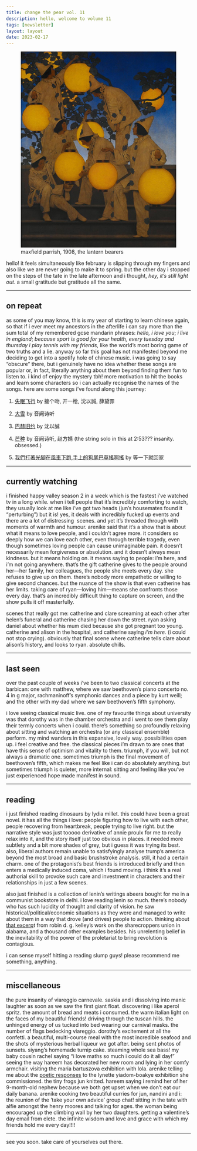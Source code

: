 ```yaml
---
title: change the pear vol. 11
description: hello, welcome to volume 11
tags: [newsletter]
layout: layout
date: 2023-02-17
---
```


<figure>
  <img src="/images/11.jpeg" alt="maxfield parrish, 1908, the lantern bearers" width="600"/>
  <figcaption class="caption">maxfield parrish, 1908, the lantern bearers</figcaption>
</figure>

hello! it feels simultaneously like february is slipping through my fingers and also like we are never going to make it to spring. but the other day i stopped on the steps of the tate in the late afternoon and i thought, _hey, it’s still light out_. a small gratitude but gratitude all the same.

* * *

## on repeat

as some of you may know, this is my year of starting to learn chinese again, so that if i ever meet my ancestors in the afterlife i can say more than the sum total of my remembered gcse mandarin phrases: _hello, i love you_; _i live in england_; _because sport is good for your health, every tuesday and thursday i play tennis with my friends,_ like the world’s most boring game of two truths and a lie. anyway so far this goal has not manifested beyond me deciding to get into a spotify hole of chinese music. i was going to say “obscure” there, but i genuinely have no idea whether these songs are popular or, in fact, literally anything about them beyond finding them fun to listen to. i kind of enjoy the mystery tbh! more motivation to hit the books and learn some characters so i can actually recognise the names of the songs. here are some songs i’ve found along this journey:

1.  [失眠飞行](https://open.spotify.com/track/7B66zCNP5kP7FkNYMRrZwW?si=ba56294da3484528) by 接个吻, 开一枪, 沈以誠, 薛黛霏
    
2.  [大雪](https://open.spotify.com/track/01sULFzpZ2WMafukO3st5i?si=d4ba46338fc94345) by 音阙诗听
    
3.  [巴赫旧约](https://open.spotify.com/track/1vq5k7oNTD1J7ANKZmY4ub?si=e8777da9ef834f8f) by 沈以誠
    
4.  [芒种](https://open.spotify.com/track/3IP4qSMfGeqI2XqHFf25sj?si=aed6878b9dc0472f) by 音阙诗听, 赵方婧 (the string solo in this at 2:53??? insanity. obsessed.)
    
5.  [我們打著光腳在風車下跑,手上的狗尾巴草搖啊搖](https://open.spotify.com/track/0wADGmFVQWAWD8s0WxLkVE?si=e97f90223c2b45e5) by 等一下就回家
    

* * *

## currently watching

i finished happy valley season 2 in a week which is the fastest i’ve watched tv in a long while. when i tell people that it’s incredibly comforting to watch, they usually look at me like i’ve got two heads (jun’s housemates found it “perturbing”) but it is! yes, it deals with incredibly fucked up events and there are a lot of distressing  scenes. and yet it’s threaded through with moments of warmth and humour. arenike said that it’s a show that is about what it means to love people, and i couldn’t agree more. it considers so deeply how we can love each other, even through terrible tragedy, even though sometimes loving people can cause unimaginable pain. it doesn’t necessarily mean forgiveness or absolution. and it doesn’t always mean kindness. but it means holding on. it means saying to people: i’m here, and i’m not going anywhere. that’s the gift catherine gives to the people around her—her family, her colleagues, the people she meets every day. she refuses to give up on them. there’s nobody more empathetic or willing to give second chances. but the nuance of the show is that even catherine has her limits. taking care of ryan—loving him—means she confronts those every day. that’s an incredibly difficult thing to capture on screen, and the show pulls it off masterfully. 

scenes that really got me: catherine and clare screaming at each other after helen’s funeral and catherine chasing her down the street. ryan asking daniel about whether his mum died because she got pregnant too young. catherine and alison in the hospital, and catherine saying _i’m here._ (i could not stop crying). obviously that final scene where catherine tells clare about alison’s history, and looks to ryan. absolute chills. 

* * *

## last seen

over the past couple of weeks i’ve been to two classical concerts at the barbican: one with matthew, where we saw beethoven’s piano concerto no. 4 in g major, rachmaninoff’s symphonic dances and a piece by kurt weill; and the other with my dad where we saw beethoven’s fifth symphony. 

i love seeing classical music live. one of my favourite things about university was that dorothy was in the chamber orchestra and i went to see them play their termly concerts when i could. there’s something so profoundly relaxing about sitting and watching an orchestra (or any classical ensemble) perform. my mind wanders in this expansive, lovely way. possibilities open up. i feel creative and free. the classical pieces i’m drawn to are ones that have this sense of optimism and vitality to them. triumph, if you will, but not always a dramatic one. sometimes triumph is the final movement of beethoven’s fifth, which makes me feel like i can do absolutely anything. but sometimes triumph is quieter, more internal: sitting and feeling like you’ve just experienced hope made manifest in sound. 

* * *

## reading

i just finished reading dinosaurs by lydia millet. this could have been a great novel. it has all the things i love: people figuring how to live with each other, people recovering from heartbreak, people trying to live right. but the narrative style was just tooooo derivative of annie proulx for me to really relax into it, and the story itself just too obvious in places. it needed more subtlety and a bit more shades of grey, but i guess it was trying its best. also, liberal authors remain unable to satisfyingly analyse trump’s america beyond the most broad and basic brushstroke analysis. still, it had a certain charm. one of the protagonist’s best friends is introduced briefly and then enters a medically induced coma, which i found moving. i think it’s a real authorial skill to provoke such care and investment in characters and their relationships in just a few scenes. 

also just finished is a collection of lenin’s writings abeera bought for me in a communist bookstore in delhi. i love reading lenin so much. there’s nobody who has such lucidity of thought and clarity of vision. he saw historical/political/economic situations as they were and managed to write about them in a way that drove (and drives) people to action. thinking about [that excerp](https://twitter.com/spencerbeswick/status/1624433889069436929)t from robin d. g. kelley’s work on the sharecroppers union in alabama, and a thousand other examples besides. his unrelenting belief in the inevitability of the power of the proletariat to bring revolution is contagious. 

i can sense myself hitting a reading slump guys! please recommend me something, anything. 

* * *

## miscellaneous

the pure insanity of viareggio carnevale. saskia and i dissolving into manic laughter as soon as we saw the first giant float. discovering i like aperol spritz. the amount of bread and meats i consumed. the warm italian light on the faces of my beautiful friends! driving through the tuscan hills. the unhinged energy of us tucked into bed wearing our carnival masks. the number of flags bedecking viareggio. dorothy’s excitement at all the confetti. a beautiful, multi-course meal with the most incredible seafood and the shots of mysterious herbal liqueur we got after. being sent photos of sunsets. siyang’s homemade turnip cake. steaming whole sea bass! my baby cousin rachel saying “i love maths so much i could do it all day!” seeing the way hareem has decorated her new room and lying in her comfy armchair. visiting the maria bartuszova exhibition with lola. arenike telling me about the [poetic responses](https://www.tate.org.uk/tate-collective/writing-and-art) to the lynette yiadom-boakye exhibition she commissioned. the tiny frogs jun knitted. hareem saying i remind her of her 9-month-old nephew because we both get upset when we don’t eat our daily banana. arenike cooking two beautiful curries for jun, nandini and i: the reunion of the ‘take your own advice’ group chat! sitting in the tate with alfie amongst the henry moores and talking for ages. the woman being encouraged up the climbing wall by her two daughters. getting a valentine’s day email from elete. the infinite wisdom and love and grace with which my friends hold me every day!!!! 

* * *

see you soon. take care of yourselves out there.
